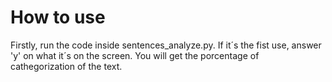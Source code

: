 # How to use
Firstly, run the code inside sentences_analyze.py. If it´s the fist use, answer 'y'  on what it´s on the screen. 
You will get the porcentage of cathegorization of the text. 
